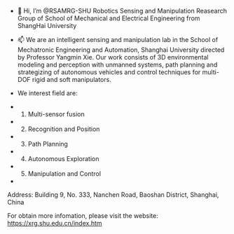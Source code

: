 - 👋 Hi, I’m @RSAMRG-SHU
Robotics Sensing and Manipulation Reasearch Group of School of Mechanical and Electrical Engineering from ShangHai University
- 📫 We are an intelligent sensing and manipulation lab in the School of Mechatronic Engineering and Automation, Shanghai University directed by Professor Yangmin Xie. Our work consists of 3D environmental modeling and perception with unmanned systems, path planning and strategizing of autonomous vehicles and control techniques for multi-DOF rigid and soft manipulators.
  
- We interest field are:
- 1) Multi-sensor fusion
- 2) Recognition and Position
- 3) Path Planning
- 4) Autonomous Exploration
- 5) Manipulation and Control
- 

Address: Building 9, No. 333, Nanchen Road, Baoshan District, Shanghai, China

For obtain more infomation, please visit the website: https://xrg.shu.edu.cn/index.htm
